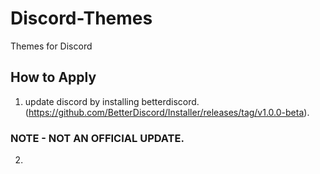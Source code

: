 # Discord-Themes
Themes for Discord

## How to Apply
1. update discord by installing betterdiscord. (https://github.com/BetterDiscord/Installer/releases/tag/v1.0.0-beta).
### NOTE - NOT AN OFFICIAL UPDATE.
2. 
